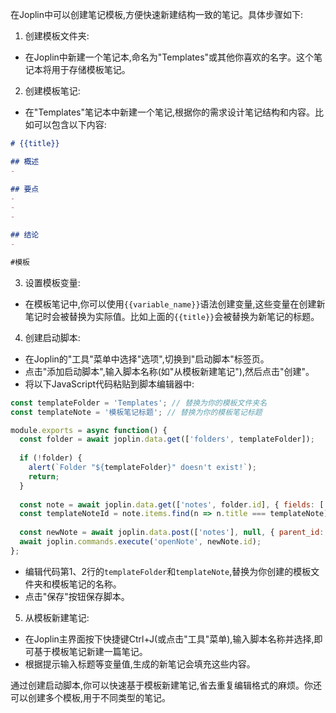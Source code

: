 在Joplin中可以创建笔记模板,方便快速新建结构一致的笔记。具体步骤如下:

1. 创建模板文件夹:
- 在Joplin中新建一个笔记本,命名为"Templates"或其他你喜欢的名字。这个笔记本将用于存储模板笔记。

2. 创建模板笔记:
- 在"Templates"笔记本中新建一个笔记,根据你的需求设计笔记结构和内容。比如可以包含以下内容:
```markdown
# {{title}}

## 概述
- 

## 要点
- 
- 
- 

## 结论
- 

#模板 
```

3. 设置模板变量:
- 在模板笔记中,你可以使用`{{variable_name}}`语法创建变量,这些变量在创建新笔记时会被替换为实际值。比如上面的`{{title}}`会被替换为新笔记的标题。

4. 创建启动脚本:
- 在Joplin的"工具"菜单中选择"选项",切换到"启动脚本"标签页。
- 点击"添加启动脚本",输入脚本名称(如"从模板新建笔记"),然后点击"创建"。
- 将以下JavaScript代码粘贴到脚本编辑器中:

```javascript
const templateFolder = 'Templates'; // 替换为你的模板文件夹名
const templateNote = '模板笔记标题'; // 替换为你的模板笔记标题

module.exports = async function() {
  const folder = await joplin.data.get(['folders', templateFolder]);
  
  if (!folder) {
    alert(`Folder "${templateFolder}" doesn't exist!`);
    return;
  }
  
  const note = await joplin.data.get(['notes', folder.id], { fields: ['id'], order_by: 'title', order_dir: 'ASC' });
  const templateNoteId = note.items.find(n => n.title === templateNote).id;
  
  const newNote = await joplin.data.post(['notes'], null, { parent_id: folder.id, template_id: templateNoteId });
  await joplin.commands.execute('openNote', newNote.id);
};
```

- 编辑代码第1、2行的`templateFolder`和`templateNote`,替换为你创建的模板文件夹和模板笔记的名称。
- 点击"保存"按钮保存脚本。

5. 从模板新建笔记:
- 在Joplin主界面按下快捷键Ctrl+J(或点击"工具"菜单),输入脚本名称并选择,即可基于模板笔记新建一篇笔记。
- 根据提示输入标题等变量值,生成的新笔记会填充这些内容。

通过创建启动脚本,你可以快速基于模板新建笔记,省去重复编辑格式的麻烦。你还可以创建多个模板,用于不同类型的笔记。
